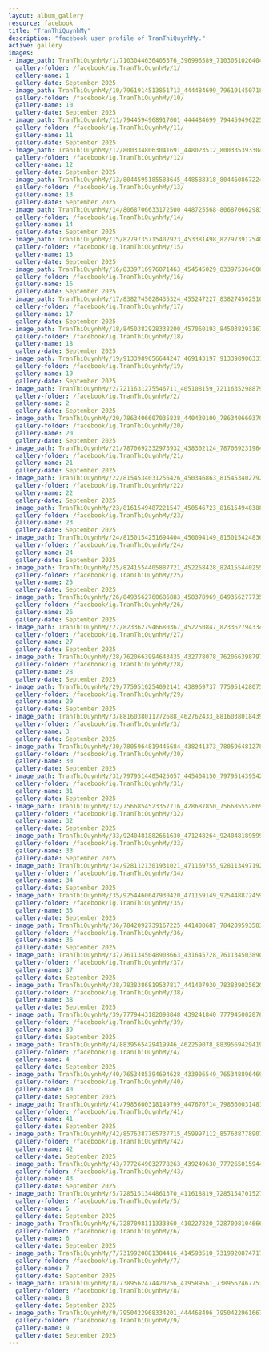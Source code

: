 ```yaml
---
layout: album_gallery
resource: facebook
title: "TranThiQuynhMy"
description: "facebook user profile of TranThiQuynhMy."
active: gallery
images:
- image_path: TranThiQuynhMy/1/7103044636405376_396996589_7103051026404737_1195819587900363968_n.jpg
  gallery-folder: /facebook/ig.TranThiQuynhMy/1/
  gallery-name: 1
  gallery-date: September 2025
- image_path: TranThiQuynhMy/10/7961914513851713_444484699_7961914507185047_500463112161390078_n.jpg
  gallery-folder: /facebook/ig.TranThiQuynhMy/10/
  gallery-name: 10
  gallery-date: September 2025
- image_path: TranThiQuynhMy/11/7944594968917001_444484699_7944594962250335_2882069056924842926_n.jpg
  gallery-folder: /facebook/ig.TranThiQuynhMy/11/
  gallery-name: 11
  gallery-date: September 2025
- image_path: TranThiQuynhMy/12/8003348063041691_448023512_8003353933041104_8122499002912049911_n.jpg
  gallery-folder: /facebook/ig.TranThiQuynhMy/12/
  gallery-name: 12
  gallery-date: September 2025
- image_path: TranThiQuynhMy/13/8044595185583645_448588318_8044608672248963_8869276360363223249_n.jpg
  gallery-folder: /facebook/ig.TranThiQuynhMy/13/
  gallery-name: 13
  gallery-date: September 2025
- image_path: TranThiQuynhMy/14/8068706633172500_448725568_8068706629839167_3620058701503378693_n.jpg
  gallery-folder: /facebook/ig.TranThiQuynhMy/14/
  gallery-name: 14
  gallery-date: September 2025
- image_path: TranThiQuynhMy/15/8279735715402923_453381498_8279739125402582_6123975955767266601_n.jpg
  gallery-folder: /facebook/ig.TranThiQuynhMy/15/
  gallery-name: 15
  gallery-date: September 2025
- image_path: TranThiQuynhMy/16/8339716976071463_454545029_8339753646067796_3076668293665477346_n.jpg
  gallery-folder: /facebook/ig.TranThiQuynhMy/16/
  gallery-name: 16
  gallery-date: September 2025
- image_path: TranThiQuynhMy/17/8382745028435324_455247227_8382745025101991_687712388817483037_n.jpg
  gallery-folder: /facebook/ig.TranThiQuynhMy/17/
  gallery-name: 17
  gallery-date: September 2025
- image_path: TranThiQuynhMy/18/8450382928338200_457060193_8450382931671533_1100151897217629985_n.jpg
  gallery-folder: /facebook/ig.TranThiQuynhMy/18/
  gallery-name: 18
  gallery-date: September 2025
- image_path: TranThiQuynhMy/19/9133989056644247_469143197_9133989063310913_3532359062808421617_n.jpg
  gallery-folder: /facebook/ig.TranThiQuynhMy/19/
  gallery-name: 19
  gallery-date: September 2025
- image_path: TranThiQuynhMy/2/7211631275546711_405108159_7211635298879642_1293634090277043777_n.jpg
  gallery-folder: /facebook/ig.TranThiQuynhMy/2/
  gallery-name: 2
  gallery-date: September 2025
- image_path: TranThiQuynhMy/20/7863406607035838_440430100_7863406603702505_7516807996661709758_n.jpg
  gallery-folder: /facebook/ig.TranThiQuynhMy/20/
  gallery-name: 20
  gallery-date: September 2025
- image_path: TranThiQuynhMy/21/7870692332973932_438302124_7870692319640600_2558234664198348923_n.jpg
  gallery-folder: /facebook/ig.TranThiQuynhMy/21/
  gallery-name: 21
  gallery-date: September 2025
- image_path: TranThiQuynhMy/22/8154534031256426_450346863_8154534027923093_7639065209031870692_n.jpg
  gallery-folder: /facebook/ig.TranThiQuynhMy/22/
  gallery-name: 22
  gallery-date: September 2025
- image_path: TranThiQuynhMy/23/8161549487221547_450546723_8161549483888214_9068752690958690279_n.jpg
  gallery-folder: /facebook/ig.TranThiQuynhMy/23/
  gallery-name: 23
  gallery-date: September 2025
- image_path: TranThiQuynhMy/24/8150154251694404_450094149_8150154248361071_8858946973574634154_n.jpg
  gallery-folder: /facebook/ig.TranThiQuynhMy/24/
  gallery-name: 24
  gallery-date: September 2025
- image_path: TranThiQuynhMy/25/8241554405887721_452258428_8241554402554388_2334511125990400120_n.jpg
  gallery-folder: /facebook/ig.TranThiQuynhMy/25/
  gallery-name: 25
  gallery-date: September 2025
- image_path: TranThiQuynhMy/26/8493562760686883_458378969_8493562777353548_1705381682122631396_n.jpg
  gallery-folder: /facebook/ig.TranThiQuynhMy/26/
  gallery-name: 26
  gallery-date: September 2025
- image_path: TranThiQuynhMy/27/8233627946680367_452250847_8233627943347034_3263316166292281621_n.jpg
  gallery-folder: /facebook/ig.TranThiQuynhMy/27/
  gallery-name: 27
  gallery-date: September 2025
- image_path: TranThiQuynhMy/28/7620663994643435_432778078_7620663987976769_7994825403356237563_n.jpg
  gallery-folder: /facebook/ig.TranThiQuynhMy/28/
  gallery-name: 28
  gallery-date: September 2025
- image_path: TranThiQuynhMy/29/7759510254092141_438969737_7759514280758405_8757289642384442127_n.jpg
  gallery-folder: /facebook/ig.TranThiQuynhMy/29/
  gallery-name: 29
  gallery-date: September 2025
- image_path: TranThiQuynhMy/3/8816038011772688_462762433_8816038018439354_1500370001539609549_n.jpg
  gallery-folder: /facebook/ig.TranThiQuynhMy/3/
  gallery-name: 3
  gallery-date: September 2025
- image_path: TranThiQuynhMy/30/7805964819446684_438241373_7805964812780018_2222864122314383517_n.jpg
  gallery-folder: /facebook/ig.TranThiQuynhMy/30/
  gallery-name: 30
  gallery-date: September 2025
- image_path: TranThiQuynhMy/31/7979514405425057_445404150_7979514395425058_6982755335040003517_n.jpg
  gallery-folder: /facebook/ig.TranThiQuynhMy/31/
  gallery-name: 31
  gallery-date: September 2025
- image_path: TranThiQuynhMy/32/7566854523357716_428687850_7566855526690949_3427799440179632001_n.jpg
  gallery-folder: /facebook/ig.TranThiQuynhMy/32/
  gallery-name: 32
  gallery-date: September 2025
- image_path: TranThiQuynhMy/33/9240481882661630_471248264_9240481895994962_232610881714411114_n.jpg
  gallery-folder: /facebook/ig.TranThiQuynhMy/33/
  gallery-name: 33
  gallery-date: September 2025
- image_path: TranThiQuynhMy/34/9281121301931021_471169755_9281134971929654_9223202462169429509_n.jpg
  gallery-folder: /facebook/ig.TranThiQuynhMy/34/
  gallery-name: 34
  gallery-date: September 2025
- image_path: TranThiQuynhMy/35/9254460647930420_471159149_9254488724594279_4819182480251952865_n.jpg
  gallery-folder: /facebook/ig.TranThiQuynhMy/35/
  gallery-name: 35
  gallery-date: September 2025
- image_path: TranThiQuynhMy/36/7842092739167225_441408687_7842095935833572_5895656645635971773_n.jpg
  gallery-folder: /facebook/ig.TranThiQuynhMy/36/
  gallery-name: 36
  gallery-date: September 2025
- image_path: TranThiQuynhMy/37/7611345048908663_431645728_7611345038908664_1906257610533365736_n.jpg
  gallery-folder: /facebook/ig.TranThiQuynhMy/37/
  gallery-name: 37
  gallery-date: September 2025
- image_path: TranThiQuynhMy/38/7838386819537817_441407930_7838390256204140_2121538010461619145_n.jpg
  gallery-folder: /facebook/ig.TranThiQuynhMy/38/
  gallery-name: 38
  gallery-date: September 2025
- image_path: TranThiQuynhMy/39/7779443182098848_439241840_7779450028764830_5858514107066553470_n.jpg
  gallery-folder: /facebook/ig.TranThiQuynhMy/39/
  gallery-name: 39
  gallery-date: September 2025
- image_path: TranThiQuynhMy/4/8839565429419946_462259078_8839569429419546_9083595397627375113_n.jpg
  gallery-folder: /facebook/ig.TranThiQuynhMy/4/
  gallery-name: 4
  gallery-date: September 2025
- image_path: TranThiQuynhMy/40/7653485394694628_433906549_7653488964694271_1332078808735603918_n.jpg
  gallery-folder: /facebook/ig.TranThiQuynhMy/40/
  gallery-name: 40
  gallery-date: September 2025
- image_path: TranThiQuynhMy/41/7985600318149799_447670714_7985600314816466_4019839489895375155_n.jpg
  gallery-folder: /facebook/ig.TranThiQuynhMy/41/
  gallery-name: 41
  gallery-date: September 2025
- image_path: TranThiQuynhMy/42/8576387765737715_459997112_8576387789071046_4871565865711837888_n.jpg
  gallery-folder: /facebook/ig.TranThiQuynhMy/42/
  gallery-name: 42
  gallery-date: September 2025
- image_path: TranThiQuynhMy/43/7772649032778263_439249630_7772650159444817_5327394314136929571_n.jpg
  gallery-folder: /facebook/ig.TranThiQuynhMy/43/
  gallery-name: 43
  gallery-date: September 2025
- image_path: TranThiQuynhMy/5/7285151344861370_411618819_7285154701527701_4522071923077745071_n.jpg
  gallery-folder: /facebook/ig.TranThiQuynhMy/5/
  gallery-name: 5
  gallery-date: September 2025
- image_path: TranThiQuynhMy/6/7287098111333360_410227820_7287098104666694_4268735105999577687_n.jpg
  gallery-folder: /facebook/ig.TranThiQuynhMy/6/
  gallery-name: 6
  gallery-date: September 2025
- image_path: TranThiQuynhMy/7/7319920881384416_414593510_7319920874717750_6987993685841643698_n.jpg
  gallery-folder: /facebook/ig.TranThiQuynhMy/7/
  gallery-name: 7
  gallery-date: September 2025
- image_path: TranThiQuynhMy/8/7389562474420256_419589561_7389562467753590_1065399945754712209_n.jpg
  gallery-folder: /facebook/ig.TranThiQuynhMy/8/
  gallery-name: 8
  gallery-date: September 2025
- image_path: TranThiQuynhMy/9/7950422968334201_444468496_7950422961667535_6699054634978457276_n.jpg
  gallery-folder: /facebook/ig.TranThiQuynhMy/9/
  gallery-name: 9
  gallery-date: September 2025
---
```

